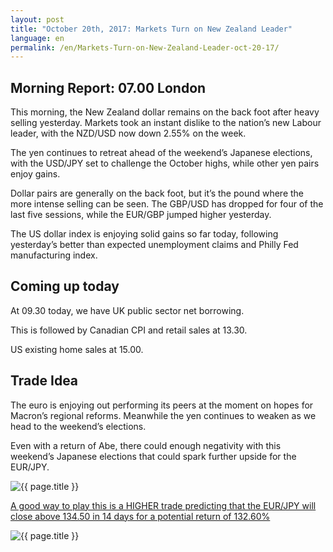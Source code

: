 ```yaml
---
layout: post
title: "October 20th, 2017: Markets Turn on New Zealand Leader"
language: en
permalink: /en/Markets-Turn-on-New-Zealand-Leader-oct-20-17/
---
```

## Morning Report: 07.00 London

This morning, the New Zealand dollar remains on the back foot after heavy selling yesterday. Markets took an instant dislike to the nation’s new Labour leader, with the NZD/USD now down 2.55% on the week. 

The yen continues to retreat ahead of the weekend’s Japanese elections, with the USD/JPY set to challenge the October highs, while other yen pairs enjoy gains. 

Dollar pairs are generally on the back foot, but it’s the pound where the more intense selling can be seen. The GBP/USD has dropped for four of the last five sessions, while the EUR/GBP jumped higher yesterday. 

The US dollar index is enjoying solid gains so far today, following yesterday’s better than expected unemployment claims and Philly Fed manufacturing index. 

## Coming up today 

At 09.30 today, we have UK public sector net borrowing. 

This is followed by Canadian CPI and retail sales at 13.30. 

US existing home sales at 15.00. 

## Trade Idea

The euro is enjoying out performing its peers at the moment on hopes for Macron’s regional reforms. Meanwhile the yen continues to weaken as we head to the weekend’s elections. 

Even with a return of Abe, there could enough negativity with this weekend’s Japanese elections that could spark further upside for the EUR/JPY. 

<img class="post-image" src="{{ site.url }}/images/oct/2017-10-20_06-40-40.jpg" alt="{{ page.title }}" title="{{ page.title }}">

<a href="%LINK%%?currency=GBP&market=forex&underlying=frxEURJPY&formname=higherlower&duration_amount=14&duration_units=d&amount=10&amount_type=payout&expiry_type=duration&barrier=134.50" target="_blank">A good way to play this is a HIGHER trade predicting that the EUR/JPY will close above 134.50 in 14 days for a potential return of 132.60%</a>

<img class="post-image" src="{{ site.url }}/images/oct/2017-10-20_06-44-23.jpg" alt="{{ page.title }}" title="{{ page.title }}">

